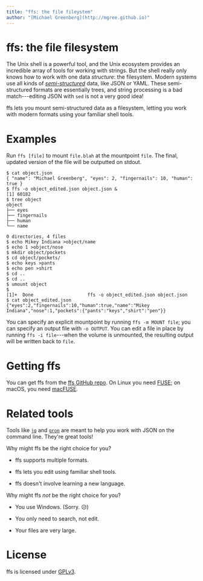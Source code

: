```yaml
---
title: "ffs: the file fileystem"
author: "[Michael Greenberg](http://mgree.github.io)"
---
```


# ffs: the file filesystem

The Unix shell is a powerful tool, and the Unix ecosystem provides an
incredible array of tools for working with strings. But the shell
really only knows how to work with one data *structure*: the
filesystem. Modern systems use all kinds of
[*semi-structured*](https://en.m.wikipedia.org/wiki/Semi-structured_data)
data, like JSON or YAML. These semi-structured formats are essentially
trees, and string processing is a bad match---editing JSON with `sed`
is not a very good idea!

ffs lets you mount semi-structured data as a filesystem, letting you
work with modern formats using your familiar shell tools.

# Examples

Run `ffs [file]` to mount `file.blah` at the mountpoint `file`. The
final, updated version of the file will be outputted on stdout.

```shell-session
$ cat object.json 
{ "name": "Michael Greenberg", "eyes": 2, "fingernails": 10, "human": true }
$ ffs -o object_edited.json object.json &
[1] 60182
$ tree object
object
├── eyes
├── fingernails
├── human
└── name

0 directories, 4 files
$ echo Mikey Indiana >object/name
$ echo 1 >object/nose
$ mkdir object/pockets
$ cd object/pockets/
$ echo keys >pants
$ echo pen >shirt
$ cd ..
$ cd ..
$ umount object
$ 
[1]+  Done                    ffs -o object_edited.json object.json
$ cat object_edited.json 
{"eyes":2,"fingernails":10,"human":true,"name":"Mikey Indiana","nose":1,"pockets":{"pants":"keys","shirt":"pen"}}
```

You can specify an explicit mountpoint by running `ffs -m MOUNT file`;
you can specify an output file with `-o OUTPUT`. You can edit a file
in place by running `ffs -i file`---when the volume is unmounted, the
resulting output will be written back to `file`.

# Getting ffs

You can get ffs from the [ffs GitHub
repo](https://github.com/mgree/ffs). On Linux you need
[FUSE](https://github.com/libfuse/libfuse); on macOS, you need
[macFUSE](https://osxfuse.github.io/).

# Related tools

Tools like [`jq`](https://stedolan.github.io/jq/) and
[`gron`](https://github.com/tomnomnom/gron) are meant to help you work
with JSON on the command line. They're great tools!

Why might ffs be the right choice for you?

  - ffs supports multiple formats.

  - ffs lets you edit using familiar shell tools.
  
  - ffs doesn't involve learning a new language.

Why might ffs *not* be the right choice for you?

  - You use Windows. (Sorry. 😥)
  
  - You only need to search, not edit.
  
  - Your files are very large.

# License

ffs is licensed under
[GPLv3](https://raw.githubusercontent.com/mgree/ffs/main/LICENSE).
